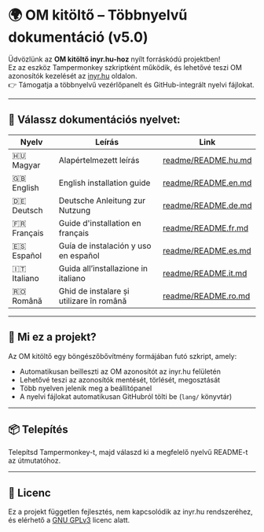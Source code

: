 # 🌍 OM kitöltő – Többnyelvű dokumentáció (v5.0)

Üdvözlünk az **OM kitöltő inyr.hu-hoz** nyílt forráskódú projektben!  
Ez az eszköz Tampermonkey szkriptként működik, és lehetővé teszi OM azonosítók kezelését az [inyr.hu](https://www.inyr.hu) oldalon.  
👉 Támogatja a többnyelvű vezérlőpanelt és GitHub-integrált nyelvi fájlokat.

---

## 📘 Válassz dokumentációs nyelvet:

| Nyelv        | Leírás                                       | Link                                        |
|--------------|-----------------------------------------------|---------------------------------------------|
| 🇭🇺 Magyar    | Alapértelmezett leírás                       | [readme/README.hu.md](readme/README.hu.md) |
| 🇬🇧 English   | English installation guide                   | [readme/README.en.md](readme/README.en.md) |
| 🇩🇪 Deutsch   | Deutsche Anleitung zur Nutzung               | [readme/README.de.md](readme/README.de.md) |
| 🇫🇷 Français  | Guide d'installation en français             | [readme/README.fr.md](readme/README.fr.md) |
| 🇪🇸 Español   | Guía de instalación y uso en español         | [readme/README.es.md](readme/README.es.md) |
| 🇮🇹 Italiano  | Guida all’installazione in italiano           | [readme/README.it.md](readme/README.it.md) |
| 🇷🇴 Română    | Ghid de instalare și utilizare în română     | [readme/README.ro.md](readme/README.ro.md) |


---

## 🧩 Mi ez a projekt?

Az OM kitöltő egy böngészőbővítmény formájában futó szkript, amely:

- Automatikusan beilleszti az OM azonosítót az inyr.hu felületén
- Lehetővé teszi az azonosítók mentését, törlését, megosztását
- Több nyelven jelenik meg a beállítópanel
- A nyelvi fájlokat automatikusan GitHubról tölti be (`lang/` könyvtár)

---

## 📦 Telepítés

Telepítsd Tampermonkey-t, majd válaszd ki a megfelelő nyelvű README-t az útmutatóhoz.

---

## 📜 Licenc

Ez a projekt független fejlesztés, nem kapcsolódik az inyr.hu rendszeréhez, és elérhető a [GNU GPLv3](https://www.gnu.org/licenses/gpl-3.0.html) licenc alatt.
